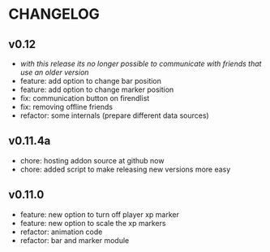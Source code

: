 # CHANGELOG

## v0.12

  * *with this release its no longer possible to communicate with friends that use an older version*
  * feature: add option to change bar position
  * feature: add option to change marker position
  * fix: communication button on firendlist
  * fix: removing offline friends
  * refactor: some internals (prepare different data sources)

## v0.11.4a

  * chore: hosting addon source at github now
  * chore: added script to make releasing new versions more easy

## v0.11.0

  * feature: new option to turn off player xp marker
  * feature: new option to scale the xp markers
  * refactor: animation code
  * refactor: bar and marker module
 